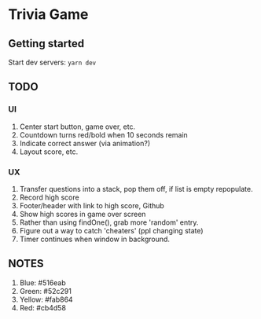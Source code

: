 # Trivia Game

## Getting started

Start dev servers: `yarn dev`

## TODO

### UI

1.  Center start button, game over, etc.
2.  Countdown turns red/bold when 10 seconds remain
3.  Indicate correct answer (via animation?)
4.  Layout score, etc.

### UX

1.  Transfer questions into a stack, pop them off, if list is empty repopulate.
2.  Record high score
3.  Footer/header with link to high score, Github
4.  Show high scores in game over screen
5.  Rather than using findOne(), grab more 'random' entry.
6.  Figure out a way to catch 'cheaters' (ppl changing state)
7.  Timer continues when window in background.

## NOTES

1. Blue: #516eab
2. Green: #52c291
3. Yellow: #fab864
4. Red: #cb4d58
